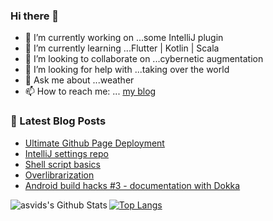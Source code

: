 ### Hi there 👋

- 🔭 I’m currently working on ...some IntelliJ plugin
- 🌱 I’m currently learning ...Flutter | Kotlin | Scala
- 👯 I’m looking to collaborate on ...cybernetic augmentation
- 🤔 I’m looking for help with ...taking over the world
- 💬 Ask me about ...weather
- 📫 How to reach me: ... [my blog](https://asvid.github.io/)

### 📕 Latest Blog Posts
<!-- BLOG-POST-LIST:START -->
- [Ultimate Github Page Deployment](/github-page-deployment)
- [IntelliJ settings repo](/intellij-settings-repo)
- [Shell script basics](/shellscriptbasics)
- [Overlibrarization](/overlibrarization)
- [Android build hacks #3 - documentation with Dokka](/android-build-hacks-3-documentation)
<!-- BLOG-POST-LIST:END -->

<img align="left" alt="asvids's Github Stats" src="https://github-readme-stats.vercel.app/api?username=asvid&show_icons=true&hide_border=true&theme=dracula&include_all_commits=true&count_private=true" />


[![Top Langs](https://github-readme-stats.vercel.app/api/top-langs/?username=asvid&layout=compact&hide=html,javascript)](https://github.com/anuraghazra/github-readme-stats)
